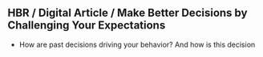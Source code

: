 ## HBR / Digital Article / Make Better Decisions by Challenging Your Expectations

- How are past decisions driving your behavior? And how is this decision